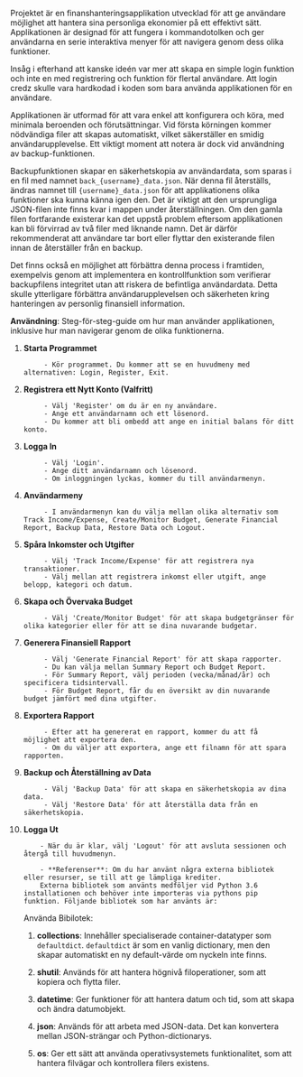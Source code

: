 
Projektet är en finanshanteringsapplikation utvecklad för att ge användare möjlighet att hantera sina personliga ekonomier på ett effektivt sätt. Applikationen är designad för att fungera i kommandotolken och ger användarna en serie interaktiva menyer för att navigera genom dess olika funktioner.

Insåg i efterhand att kanske ideén var mer att skapa en simple login funktion och inte en med registrering och funktion för flertal användare. Att login credz skulle vara hardkodad i koden som bara använda applikationen för en användare.

Applikationen är utformad för att vara enkel att konfigurera och köra, med minimala beroenden och förutsättningar. Vid första körningen kommer nödvändiga filer att skapas automatiskt, vilket säkerställer en smidig användarupplevelse. Ett viktigt moment att notera är dock vid användning av backup-funktionen.

Backupfunktionen skapar en säkerhetskopia av användardata, som sparas i en fil med namnet `back_{username}_data.json`. När denna fil återställs, ändras namnet till `{username}_data.json` för att applikationens olika funktioner ska kunna känna igen den. Det är viktigt att den ursprungliga JSON-filen inte finns kvar i mappen under återställningen. Om den gamla filen fortfarande existerar kan det uppstå problem eftersom applikationen kan bli förvirrad av två filer med liknande namn. Det är därför rekommenderat att användare tar bort eller flyttar den existerande filen innan de återställer från en backup.

Det finns också en möjlighet att förbättra denna process i framtiden, exempelvis genom att implementera en kontrollfunktion som verifierar backupfilens integritet utan att riskera de befintliga användardata. Detta skulle ytterligare förbättra användarupplevelsen och säkerheten kring hanteringen av personlig finansiell information.

**Användning**: Steg-för-steg-guide om hur man använder applikationen, inklusive hur man navigerar genom de olika funktionerna.

1. **Starta Programmet**
		    
		    - Kör programmet. Du kommer att se en huvudmeny med alternativen: Login, Register, Exit.
2. **Registrera ett Nytt Konto (Valfritt)**
		    
		    - Välj 'Register' om du är en ny användare.
		    - Ange ett användarnamn och ett lösenord.
		    - Du kommer att bli ombedd att ange en initial balans för ditt konto.
3. **Logga In**
		    
		    - Välj 'Login'.
		    - Ange ditt användarnamn och lösenord.
		    - Om inloggningen lyckas, kommer du till användarmenyn.
4. **Användarmeny**
		    
		    - I användarmenyn kan du välja mellan olika alternativ som Track Income/Expense, Create/Monitor Budget, Generate Financial Report, Backup Data, Restore Data och Logout.
5. **Spåra Inkomster och Utgifter**
		    
		    - Välj 'Track Income/Expense' för att registrera nya transaktioner.
		    - Välj mellan att registrera inkomst eller utgift, ange belopp, kategori och datum.
6. **Skapa och Övervaka Budget**
		    
		    - Välj 'Create/Monitor Budget' för att skapa budgetgränser för olika kategorier eller för att se dina nuvarande budgetar.
7. **Generera Finansiell Rapport**
		    
		    - Välj 'Generate Financial Report' för att skapa rapporter.
		    - Du kan välja mellan Summary Report och Budget Report.
		    - För Summary Report, välj perioden (vecka/månad/år) och specificera tidsintervall.
		    - För Budget Report, får du en översikt av din nuvarande budget jämfört med dina utgifter.
8. **Exportera Rapport**
		    
		    - Efter att ha genererat en rapport, kommer du att få möjlighet att exportera den.
		    - Om du väljer att exportera, ange ett filnamn för att spara rapporten.
9. **Backup och Återställning av Data**
		    
		    - Välj 'Backup Data' för att skapa en säkerhetskopia av dina data.
		    - Välj 'Restore Data' för att återställa data från en säkerhetskopia.
10. **Logga Ut**
		    
		    - När du är klar, välj 'Logout' för att avsluta sessionen och återgå till huvudmenyn.
		
		    - **Referenser**: Om du har använt några externa bibliotek eller resurser, se till att ge lämpliga krediter.
		    Externa bibliotek som använts medföljer vid Python 3.6 installationen och behöver inte importeras via pythons pip funktion. Följande bibliotek som har använts är:

	Använda Bibilotek:
	1. **collections**: Innehåller specialiserade container-datatyper som `defaultdict`. `defaultdict` är som en vanlig dictionary, men den skapar automatiskt en ny default-värde om nyckeln inte finns.
	    
	2. **shutil**: Används för att hantera högnivå filoperationer, som att kopiera och flytta filer.
	    
	3. **datetime**: Ger funktioner för att hantera datum och tid, som att skapa och ändra datumobjekt.
	    
	4. **json**: Används för att arbeta med JSON-data. Det kan konvertera mellan JSON-strängar och Python-dictionarys.
	    
	5. **os**: Ger ett sätt att använda operativsystemets funktionalitet, som att hantera filvägar och kontrollera filers existens.
